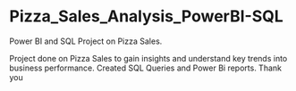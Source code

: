 # Pizza_Sales_Analysis_PowerBI-SQL
Power BI and SQL Project on Pizza Sales.

Project done on Pizza Sales to gain insights and understand key trends into business performance.
Created SQL Queries and Power Bi reports. Thank you

